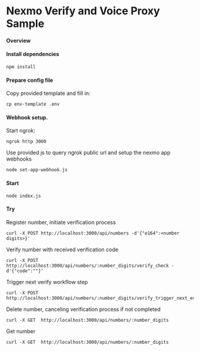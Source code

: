 # Nexmo Verify and Voice Proxy Sample

#### Overview

  

#### Install dependencies
```
npm install
```

#### Prepare config file
Copy provided template and fill in:
```
cp env-template .env
```

#### Webhook setup.

Start ngrok:
```
ngrok http 3000 
```

Use provided js to query ngrok public url and setup the nexmo app webhooks
```
node set-app-webhook.js
```

#### Start

```
node index.js
```

#### Try

Register number, initiate verification process

```
curl -X POST http://localhost:3000/api/numbers -d'{"e164":<number digits>}'
```

Verify number with received verification code

```
curl -X POST http://localhost:3000/api/numbers/:number_digits/verify_check -d'{"code":""}'

```

Trigger next verify workflow step 

```
curl -X POST http://localhost:3000/api/numbers/:number_digits/verify_trigger_next_event

```

Delete number, canceling verification process if not completed 

```
curl -X GET  http://localhost:3000/api/numbers/:number_digits
```

Get number

```
curl -X GET  http://localhost:3000/api/numbers/:number_digits
```
